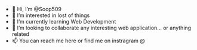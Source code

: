 - 👋 Hi, I’m @Soop509
- 👀 I’m interested in lost of things
- 🌱 I’m currently learning Web Development
- 💞️ I’m looking to collaborate any interesting web application... or anything related
- 📫 You can reach me here or find me on instragram @

<!---
Soop509/Soop509 is a ✨ special ✨ repository because its `README.md` (this file) appears on your GitHub profile.
You can click the Preview link to take a look at your changes.
--->
